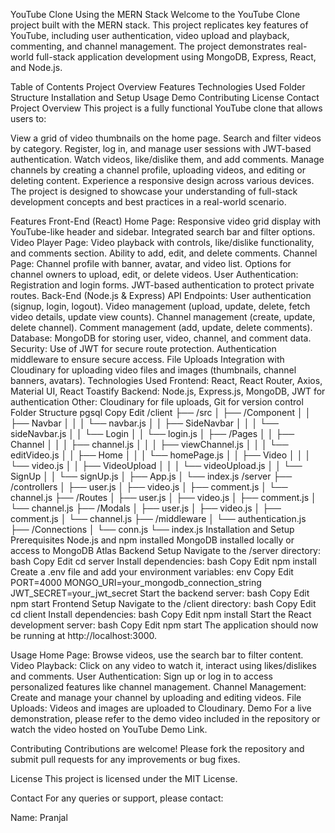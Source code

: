 YouTube Clone Using the MERN Stack
Welcome to the YouTube Clone project built with the MERN stack. This project replicates key features of YouTube, including user authentication, video upload and playback, commenting, and channel management. The project demonstrates real-world full-stack application development using MongoDB, Express, React, and Node.js.

Table of Contents
Project Overview
Features
Technologies Used
Folder Structure
Installation and Setup
Usage
Demo
Contributing
License
Contact
Project Overview
This project is a fully functional YouTube clone that allows users to:

View a grid of video thumbnails on the home page.
Search and filter videos by category.
Register, log in, and manage user sessions with JWT-based authentication.
Watch videos, like/dislike them, and add comments.
Manage channels by creating a channel profile, uploading videos, and editing or deleting content.
Experience a responsive design across various devices.
The project is designed to showcase your understanding of full-stack development concepts and best practices in a real-world scenario.

Features
Front-End (React)
Home Page:
Responsive video grid display with YouTube-like header and sidebar.
Integrated search bar and filter options.
Video Player Page:
Video playback with controls, like/dislike functionality, and comments section.
Ability to add, edit, and delete comments.
Channel Page:
Channel profile with banner, avatar, and video list.
Options for channel owners to upload, edit, or delete videos.
User Authentication:
Registration and login forms.
JWT-based authentication to protect private routes.
Back-End (Node.js & Express)
API Endpoints:
User authentication (signup, login, logout).
Video management (upload, update, delete, fetch video details, update view counts).
Channel management (create, update, delete channel).
Comment management (add, update, delete comments).
Database:
MongoDB for storing user, video, channel, and comment data.
Security:
Use of JWT for secure route protection.
Authentication middleware to ensure secure access.
File Uploads
Integration with Cloudinary for uploading video files and images (thumbnails, channel banners, avatars).
Technologies Used
Frontend: React, React Router, Axios, Material UI, React Toastify
Backend: Node.js, Express.js, MongoDB, JWT for authentication
Other: Cloudinary for file uploads, Git for version control
Folder Structure
pgsql
Copy
Edit
/client
├── /src
│   ├── /Component
│   │   ├── Navbar
│   │   │   └── navbar.js
│   │   ├── SideNavbar
│   │   │   └── sideNavbar.js
│   │   └── Login
│   │       └── login.js
│   ├── /Pages
│   │   ├── Channel
│   │   │   ├── channel.js
│   │   │   ├── viewChannel.js
│   │   │   └── editVideo.js
│   │   ├── Home
│   │   │   └── homePage.js
│   │   ├── Video
│   │   │   └── video.js
│   │   ├── VideoUpload
│   │   │   └── videoUpload.js
│   │   └── SignUp
│   │       └── signUp.js
│   ├── App.js
│   └── index.js
/server
├── /controllers
│   ├── user.js
│   ├── video.js
│   ├── comment.js
│   └── channel.js
├── /Routes
│   ├── user.js
│   ├── video.js
│   ├── comment.js
│   └── channel.js
├── /Modals
│   ├── user.js
│   ├── video.js
│   ├── comment.js
│   └── channel.js
├── /middleware
│   └── authentication.js
├── /Connections
│   └── conn.js
└── index.js
Installation and Setup
Prerequisites
Node.js and npm installed
MongoDB installed locally or access to MongoDB Atlas
Backend Setup
Navigate to the /server directory:
bash
Copy
Edit
cd server
Install dependencies:
bash
Copy
Edit
npm install
Create a .env file and add your environment variables:
env
Copy
Edit
PORT=4000
MONGO_URI=your_mongodb_connection_string
JWT_SECRET=your_jwt_secret
Start the backend server:
bash
Copy
Edit
npm start
Frontend Setup
Navigate to the /client directory:
bash
Copy
Edit
cd client
Install dependencies:
bash
Copy
Edit
npm install
Start the React development server:
bash
Copy
Edit
npm start
The application should now be running at http://localhost:3000.

Usage
Home Page: Browse videos, use the search bar to filter content.
Video Playback: Click on any video to watch it, interact using likes/dislikes and comments.
User Authentication: Sign up or log in to access personalized features like channel management.
Channel Management: Create and manage your channel by uploading and editing videos.
File Uploads: Videos and images are uploaded to Cloudinary.
Demo
For a live demonstration, please refer to the demo video included in the repository or watch the video hosted on YouTube Demo Link.

Contributing
Contributions are welcome! Please fork the repository and submit pull requests for any improvements or bug fixes.

License
This project is licensed under the MIT License.

Contact
For any queries or support, please contact:

Name: Pranjal 
